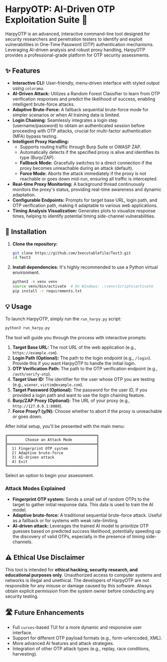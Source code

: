 # HarpyOTP: AI-Driven OTP Exploitation Suite 🦅

HarpyOTP is an advanced, interactive command-line tool designed for security researchers and penetration testers to identify and exploit vulnerabilities in One-Time Password (OTP) authentication mechanisms. Leveraging AI-driven analysis and robust proxy handling, HarpyOTP provides a professional-grade platform for OTP security assessments.

## ✨ Features

-   **Interactive CLI:** User-friendly, menu-driven interface with styled output using `colorama`.
-   **AI-Driven Attack:** Utilizes a Random Forest Classifier to learn from OTP verification responses and predict the likelihood of success, enabling intelligent brute-force attacks.
-   **Adaptive Brute-Force:** A fallback sequential brute-force mode for simpler scenarios or when AI training data is limited.
-   **Login Chaining:** Seamlessly integrates a login step (username/password) to obtain an authenticated session before proceeding with OTP attacks, crucial for multi-factor authentication (MFA) bypass testing.
-   **Intelligent Proxy Handling:**
    -   Supports routing traffic through Burp Suite or OWASP ZAP.
    -   Automatically detects if the specified proxy is alive and identifies its type (Burp/ZAP).
    -   **Fallback Mode:** Gracefully switches to a direct connection if the proxy becomes unreachable during an attack (default).
    -   **Force Mode:** Aborts the attack immediately if the proxy is not reachable or goes down mid-run, ensuring all traffic is intercepted.
-   **Real-time Proxy Monitoring:** A background thread continuously monitors the proxy's status, providing real-time awareness and dynamic adaptation.
-   **Configurable Endpoints:** Prompts for target base URL, login path, and OTP verification path, making it adaptable to various web applications.
-   **Timing Analysis Visualization:** Generates plots to visualize response times, helping to identify potential timing side-channel vulnerabilities.

## 🚀 Installation

1.  **Clone the repository:**
    ```bash
    git clone https://github.com/3xecutablefile/Test3.git
    cd Test3
    ```

2.  **Install dependencies:**
    It's highly recommended to use a Python virtual environment.
    ```bash
    python3 -m venv venv
    source venv/bin/activate  # On Windows: .\venv\Scripts\activate
    pip install -r requirements.txt
    ```

## 💡 Usage

To launch HarpyOTP, simply run the `run_harpy.py` script:

```bash
python3 run_harpy.py
```

The tool will guide you through the process with interactive prompts:

1.  **Target Base URL:** The root URL of the web application (e.g., `https://example.com`).
2.  **Login Path (Optional):** The path to the login endpoint (e.g., `/login`). Provide this if you want HarpyOTP to handle the initial login.
3.  **OTP Verification Path:** The path to the OTP verification endpoint (e.g., `/auth/verify-otp`).
4.  **Target User ID:** The identifier for the user whose OTP you are testing (e.g., `wiener`, `victim@example.com`).
5.  **Target Password (Optional):** The password for the user ID, if you provided a login path and want to use the login chaining feature.
6.  **Burp/ZAP Proxy (Optional):** The URL of your proxy (e.g., `http://127.0.0.1:8080`).
7.  **Force Proxy? (y/N):** Choose whether to abort if the proxy is unreachable or goes down.

After initial setup, you'll be presented with the main menu:

```
╔════════════════════════════════════════╗
║        Choose an Attack Mode           ║
╠════════════════════════════════════════╣
║  1) Fingerprint OTP system             ║
║  2) Adaptive brute-force               ║
║  3) AI-driven attack                   ║
║  4) Exit                               ║
╚════════════════════════════════════════╝
```

Select an option to begin your assessment.

### Attack Modes Explained

-   **Fingerprint OTP system:** Sends a small set of random OTPs to the target to gather initial response data. This data is used to train the AI model.
-   **Adaptive brute-force:** A traditional sequential brute-force attack. Useful as a fallback or for systems with weak rate-limiting.
-   **AI-driven attack:** Leverages the trained AI model to prioritize OTP guesses based on predicted success likelihood, potentially speeding up the discovery of valid OTPs, especially in the presence of timing side-channels.

## ⚠️ Ethical Use Disclaimer

This tool is intended for **ethical hacking, security research, and educational purposes only**. Unauthorized access to computer systems and networks is illegal and unethical. The developers of HarpyOTP are not responsible for any misuse or damage caused by this software. Always obtain explicit permission from the system owner before conducting any security testing.

## 🛣️ Future Enhancements

-   Full `curses`-based TUI for a more dynamic and responsive user interface.
-   Support for different OTP payload formats (e.g., form-urlencoded, XML).
-   More advanced AI features and attack strategies.
-   Integration of other OTP attack types (e.g., replay, race conditions, harvesting).
